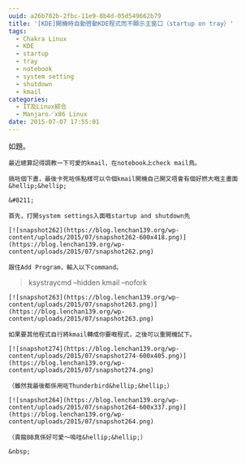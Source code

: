 ```yaml
---
uuid: a26b782b-2fbc-11e9-8b4d-05d549662b79
title: '[KDE]開機時自動啓動KDE程式而不顯示主窗口（startup on tray）'
tags:
  - Chakra Linux
  - KDE
  - startup
  - tray
  - notebook
  - system setting
  - shutdown
  - kmail
categories:
  - IT及Linux綜合
  - Manjaro／x86 Linux
date: 2015-07-07 17:55:01
---
```


如題。

	最近總算記得調教一下可愛的kmail，在notebook上check mail鳥。

	搞咗個下晝，最後卡死咗係點樣可以令個kmail開機自己開又唔會有個好撚大嘅主畫面&hellip;&hellip;

	&#8211;

	首先，打開system settings入面嘅startup and shutdown先

	[![snapshot262](https://blog.lenchan139.org/wp-content/uploads/2015/07/snapshot262-600x418.png)](https://blog.lenchan139.org/wp-content/uploads/2015/07/snapshot262.png)

	跟住Add Program，輸入以下command。

> ksystraycmd &#8211;hidden kmail &#8211;nofork

	[![snapshot263](https://blog.lenchan139.org/wp-content/uploads/2015/07/snapshot263.png)](https://blog.lenchan139.org/wp-content/uploads/2015/07/snapshot263.png)

	如果要其他程式自行將kmail轉成你要嘅程式，之後可以重開機試下。

	[![snapshot274](https://blog.lenchan139.org/wp-content/uploads/2015/07/snapshot274-600x405.png)](https://blog.lenchan139.org/wp-content/uploads/2015/07/snapshot274.png)

	（雖然我最後都係用咗Thunderbird&hellip;&hellip;）

	[![snapshot264](https://blog.lenchan139.org/wp-content/uploads/2015/07/snapshot264-600x337.png)](https://blog.lenchan139.org/wp-content/uploads/2015/07/snapshot264.png)

	（貴龍BB真係好可愛〜嗚哇&hellip;&hellip;）

	&nbsp;
